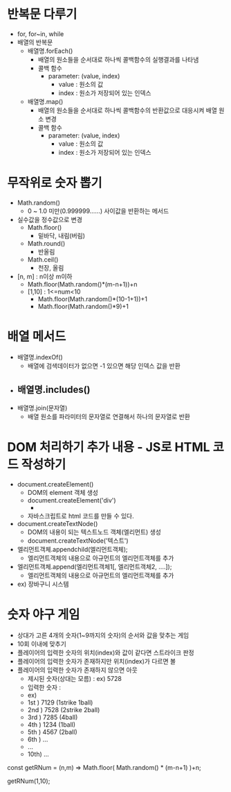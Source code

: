 # 반복문 다루기
- for, for~in, while
- 배열의 반복문
  - 배열명.forEach()
    - 배열의 원소들을 순서대로 하나씩 콜백함수의 실행결과를 나타냄
    - 콜백 함수
      - parameter: (value, index)
        - value : 원소의 값
        - index : 원소가 저장되어 있는 인덱스
  - 배열명.map()
    - 배열의 원소들을 순서대로 하나씩 콜백함수의 반환값으로 대응시켜 배열 원소 변경
    - 콜백 함수
      - parameter: (value, index)
        - value : 원소의 값
        - index : 원소가 저장되어 있는 인덱스
  
# 무작위로 숫자 뽑기
- Math.random()
  - 0 ~ 1.0 미만(0.999999......) 사이값을 반환하는 메서드
- 실수값을 정수값으로 변경
  - Math.floor()
    - 밑바닥, 내림(버림)
  - Math.round()
    - 반올림
  - Math.ceil()
    - 천장, 올림
- [n, m] : n이상 m이하
  - Math.floor(Math.random()*(m-n+1))+n
  - [1,10] : 1<=num<10
    - Math.floor(Math.random()*(10-1+1))+1
    - Math.floor(Math.random()*9)+1

# 배열 메서드
- 배열명.indexOf()
  - 배열에 검색데이터가 없으면 -1 있으면 해당 인덱스 값을 반환
- 배열명.includes()
  - 
- 배열명.join(문자열)
  - 배열 원소를 파라미터의 문자열로 연결해서 하나의 문자열로 반환

# DOM 처리하기 추가 내용 - JS로 HTML 코드 작성하기
- document.createElement()
  - DOM의 element 객체 생성
  - document.createElement('div')
    - <div></div>
  - 자바스크립트로 html 코드를 만들 수 있다.
- document.createTextNode()
  - DOM의 내용이 되는 텍스트노드 객체(엘리먼트) 생성
  - document.createTextNode('텍스트')
- 엘리먼트객체.appendchild(엘리먼트객체);
  - 엘리먼트객체의 내용으로 아규먼트의 엘리먼트객체를 추가
- 엘리먼트객체.append(엘리먼트객체1[, 엘리먼트객체2, ....]);
  - 엘리먼트객체의 내용으로 아규먼트의 엘리먼트객체를 추가
- ex) 장바구니 시스템


# 숫자 야구 게임
- 상대가 고른 4개의 숫자(1~9까지의 숫자)의 순서와 값을 맞추는 게임
- 10회 이내에 맞추기
- 플레이어의 입력한 숫자의 위치(index)와 값이 같다면 스트라이크 판정
- 플레이어의 입력한 숫자가 존재하지만 위치(index)가 다르면 볼
- 플레이어의 입력한 숫자가 존재하지 않으면 아웃
  - 제시된 숫자(상대는 모름) : ex) 5728
  - 입력한 숫자 : 
  - ex) 
  - 1st ) 7129 (1strike 1ball)
  - 2nd ) 7528 (2strike 2ball)
  - 3rd ) 7285 (4ball)
  - 4th ) 1234 (1ball)
  - 5th ) 4567 (2ball)
  - 6th ) ...
  - ...
  - 10th) ...


const getRNum = (n,m) => Math.floor(
                            Math.random() * 
                            (m-n+1)
                        )+n;

getRNum(1,10);